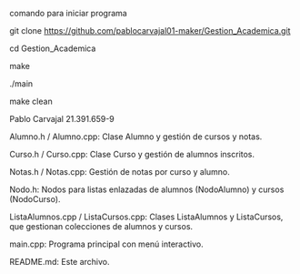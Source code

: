 comando para iniciar programa

git clone https://github.com/pablocarvajal01-maker/Gestion_Academica.git

cd Gestion_Academica

make

./main

make clean

Pablo Carvajal 21.391.659-9

Alumno.h / Alumno.cpp: Clase Alumno y gestión de cursos y notas.

Curso.h / Curso.cpp: Clase Curso y gestión de alumnos inscritos.

Notas.h / Notas.cpp: Gestión de notas por curso y alumno.

Nodo.h: Nodos para listas enlazadas de alumnos (NodoAlumno) y cursos (NodoCurso).

ListaAlumnos.cpp / ListaCursos.cpp: Clases ListaAlumnos y ListaCursos, que gestionan colecciones de alumnos y cursos.

main.cpp: Programa principal con menú interactivo.

README.md: Este archivo.
